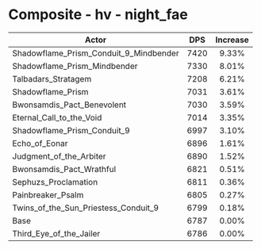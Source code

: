 # Composite - hv - night_fae
| Actor | DPS | Increase |
|---|:---:|:---:|
|Shadowflame_Prism_Conduit_9_Mindbender|7420|9.33%|
|Shadowflame_Prism_Mindbender|7330|8.01%|
|Talbadars_Stratagem|7208|6.21%|
|Shadowflame_Prism|7031|3.61%|
|Bwonsamdis_Pact_Benevolent|7030|3.59%|
|Eternal_Call_to_the_Void|7014|3.35%|
|Shadowflame_Prism_Conduit_9|6997|3.10%|
|Echo_of_Eonar|6896|1.61%|
|Judgment_of_the_Arbiter|6890|1.52%|
|Bwonsamdis_Pact_Wrathful|6821|0.51%|
|Sephuzs_Proclamation|6811|0.36%|
|Painbreaker_Psalm|6805|0.27%|
|Twins_of_the_Sun_Priestess_Conduit_9|6799|0.18%|
|Base|6787|0.00%|
|Third_Eye_of_the_Jailer|6786|0.00%|

